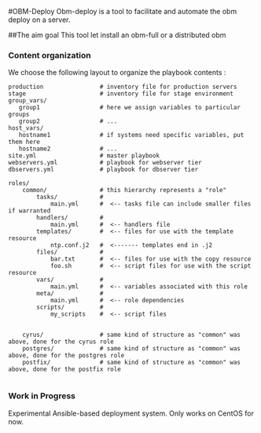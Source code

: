 #OBM-Deploy
Obm-deploy is a tool to facilitate and automate the obm deploy on a server.

##The aim goal
This tool let install an obm-full or a distributed obm 

### Content organization
We choose the following layout to organize the playbook contents : 

``` 
production                # inventory file for production servers
stage                     # inventory file for stage environment
group_vars/
   group1                 # here we assign variables to particular groups
   group2                 # ...
host_vars/
   hostname1              # if systems need specific variables, put them here
   hostname2              # ...
site.yml                  # master playbook
webservers.yml            # playbook for webserver tier
dbservers.yml             # playbook for dbserver tier

roles/
    common/               # this hierarchy represents a "role"
        tasks/            #
            main.yml      #  <-- tasks file can include smaller files if warranted
        handlers/         #
            main.yml      #  <-- handlers file
        templates/        #  <-- files for use with the template resource
            ntp.conf.j2   #  <------- templates end in .j2
        files/            #
            bar.txt       #  <-- files for use with the copy resource
            foo.sh        #  <-- script files for use with the script resource
        vars/             #
            main.yml      #  <-- variables associated with this role
        meta/             #
            main.yml      #  <-- role dependencies
        scripts/          #
            my_scripts    #  <-- script files


    cyrus/                # same kind of structure as "common" was above, done for the cyrus role
    postgres/             # same kind of structure as "common" was above, done for the postgres role
    postfix/              # same kind of structure as "common" was above, done for the postfix role
    
```

### Work in Progress
Experimental Ansible-based deployment system.
Only works on CentOS for now.
